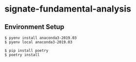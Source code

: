# signate-fundamental-analysis

## Environment Setup

```
$ pyenv install anaconda3-2019.03
$ pyenv local anaconda3-2019.03
```

```
$ pip install poetry
$ poetry install
```

